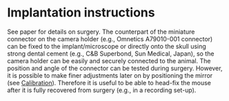 # Implantation instructions

See paper for details on surgery. The counterpart of the miniature connector on the camera holder (e.g., Omnetics A79010-001 connector) can be fixed to the implant/microscope or directly onto the skull using strong dental cement (e.g., C&B Superbond, Sun Medical, Japan), so the camera holder can be easily and securely connected to the animal. The position and angle of the connector can be tested during surgery. However, it is possible to make finer adjustments later on by positioning the mirror (see [Calibration](calibration.md)). Therefore it is useful to be able to head-fix the mouse after it is fully recovered from surgery (e.g., in a recording set-up).

